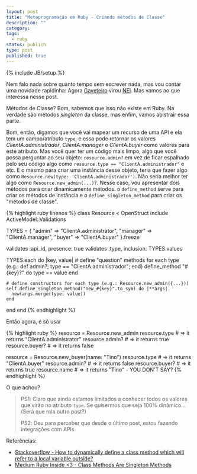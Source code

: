 ```yaml
---
layout: post
title: "Metaprogramação em Ruby - Criando métodos de Classe"
description: ""
category:
tags:
  - ruby
status: publich
type: post
published: true
---
```

{% include JB/setup %}

Nem falo nada sobre quanto tempo sem escrever nada, mas vou contar uma novidade rapidinha: Agora [Gaveteiro][gaveteiro] virou [NEI][nei]. Mas vamos ao que interessa nesse post.

Métodos de Classe? Bom, sabemos que isso não existe em Ruby. Na verdade são métodos _singleton_ da classe, mas enfim, vamos abistrair essa parte.

Bom, então, digamos que você vai mapear um recurso de uma API e ela tem um campo/atributo `type`, e essa pode retornar os valores _ClientA.administrador_, _ClientA.manager_ e _ClientA.buyer_ como valores para este atributo. Mas você quer ter um código mais limpo, algo que você possa perguntar ao seu objeto: `resource.admin?` em vez de ficar espalhado pelo seu código algo como `resource.type == "ClientA.administrador"` e etc. E o mesmo para criar uma instância desse objeto, teria que fazer algo como `Resource.new(type: 'ClientA.administrador')`. Não seria melhor ter algo como `Resource.new_admin(...)`?. Nesse caso, vou apresentar dois métodos para criar dinamicamente métodos. o `define_method` serve para criar os métodos de instância e o `define_singleton_method` para criar os "métodos de classe".

{% highlight ruby linenos %}
class Resource < OpenStruct
  include ActiveModel::Validations

  TYPES = {
    "admin"   => "ClientA.administrator",
    "manager" => "ClientA.manager",
    "buyer"   => "ClientA.buyer"
  }.freeze

  validates :api_id, presence: true
  validates :type, inclusion: TYPES.values

  TYPES.each do |key, value|
    # define "question" methods for each type (e.g.: def admin?; type == "ClientA.administrador"; end)
    define_method "#{key}?" do
      type == value
    end

    # define constructors for each type (e.g.: Resource.new_admin({...}))
    self.define_singleton_method("new_#{key}".to_sym) do |**args|
      new(args.merge(type: value))
    end
  end
end
{% endhighlight %}

Então agora, é só usar

{% highlight ruby %}
resource = Resource.new_admin
resource.type   # => it returns "ClientA.administrator"
resource.admin? # => it returns true
resource.buyer? # => it returns false

resource = Resource.new_buyer(name: "Tino")
resource.type   # => it returns "ClientA.buyer"
resource.admin? # => it returns false
resource.buyer? # => it returns true
resource.name   # => it returns "Tino" - YOU DON'T SAY?
{% endhighlight %}

O que achou?

> PS1: Claro que ainda estamos limitados a conhecer todos os valores que virão no atributo `type`. Se quisermos que seja 100% dinâmico... (Será que rola outro post?)
>
> PS2: Deu para perceber que desde o último post, estou fazendo integrações com APIs.

Referências:
* [Stackoverflow - How to dynamically define a class method which will refer to a local variable outside?](https://stackoverflow.com/questions/3487403/how-to-dynamically-define-a-class-method-which-will-refer-to-a-local-variable-ou)
* [Medium Ruby Inside <3 - Class Methods Are Singleton Methods](https://medium.com/rubyinside/class-methods-in-ruby-a-thorough-review-and-why-i-define-them-using-class-self-af677ede9596)

[gaveteiro]: https://www.gaveteiro.com.br
[nei]: https://www.nei.com.br
